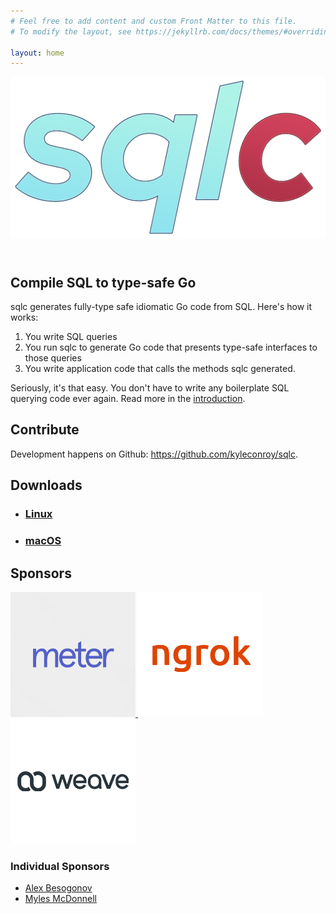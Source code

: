 ```yaml
---
# Feel free to add content and custom Front Matter to this file.
# To modify the layout, see https://jekyllrb.com/docs/themes/#overriding-theme-defaults

layout: home
---
```

<header>
  <img src="logo.png" alt="sqlc" />
</header>
<section>
  <h1>Compile SQL to type-safe Go</h1>
  <p>
    sqlc generates fully-type safe idiomatic Go code from SQL. Here's how it works:
  </p>
  <ol>
    <li>You write SQL queries</li>
    <li>You run sqlc to generate Go code that presents type-safe interfaces to those queries</li>
    <li>You write application code that calls the methods sqlc generated.</li>
  </ol>
  <p>
    Seriously, it's that easy. You don't have to write any boilerplate SQL querying code ever again. Read more in the <a href="https://conroy.org/introducing-sqlc">introduction</a>. 
  </p>
  <h2>Contribute</h2>
  <p>
    Development happens on Github: <a href="https://github.com/kyleconroy/sqlc">https://github.com/kyleconroy/sqlc</a>.
  </p>
  <h2>Downloads</h2>
  <ul class="post-list">
    <li>
      <h3>
        <a class="post-link" href="https://bin.equinox.io/c/gvM95th6ps1/sqlc-devel-linux-amd64.tgz">Linux</a>
      </h3>
    </li>
    <li>
      <h3>
        <a class="post-link" href="https://bin.equinox.io/c/gvM95th6ps1/sqlc-devel-darwin-amd64.zip">macOS</a>
      </h3>
    </li>
  </ul>
  <h2>Sponsors</h2>
  <div id="sponsors">
    <a href="https://meter.com">
      <img src="sponsors/meter.png" alt="Meter" />
    </a>
    <a href="https://ngrok.com">
      <img src="sponsors/ngrok.png" alt="ngrok" />
    </a>
    <a href="https://getweave.com">
      <img src="sponsors/getweave.png" alt="Weave" />
    </a>
  </div>
  <h3>Individual Sponsors</h3>
  <ul>
    <li><a href="https://github.com/Cyberax">Alex Besogonov</a></li>
    <li><a href="https://github.com/myles-mcdonnell">Myles McDonnell</a></li>
  </ul>
</section>

